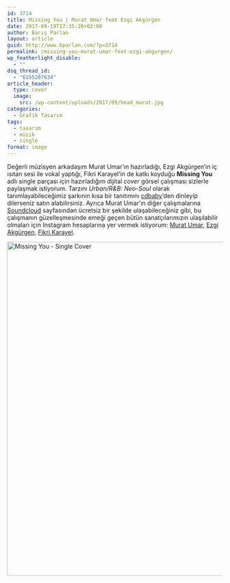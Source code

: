 ```yaml
---
id: 3714
title: Missing You | Murat Umar feat Ezgi Akgürgen
date: 2017-09-19T17:35:20+02:00
author: Barış Parlan
layout: article
guid: http://www.bparlan.com/?p=3714
permalink: /missing-you-murat-umar-feat-ezgi-akgurgen/
wp_featherlight_disable:
  - ""
dsq_thread_id:
  - "6155207634"
article_header:
  type: cover
  image:
    src: /wp-content/uploads/2017/09/head_murat.jpg
categories:
  - Grafik Tasarım
tags:
  - tasarım
  - müzik
  - single
format: image
---
```


Değerli müzisyen arkadaşım Murat Umar&#8217;ın hazırladığı, Ezgi Akgürgen&#8217;in iç ısıtan sesi ile vokal yaptığı, Fikri Karayel&#8217;in de katkı koyduğu **Missing You** adlı single parçası için hazırladığım dijital _cover_ görsel çalışması sizlerle paylaşmak istiyorum. Tarzını _Urban/R&B: Neo-Soul_ olarak tanımlayabileceğimiz şarkının kısa bir tanıtımını <a href="https://store.cdbaby.com/cd/ezgiakgurgen" target="_blank" rel="noopener">cdbaby</a>&#8216;den dinleyip dilerseniz satın alabilirsiniz. Ayrıca Murat Umar&#8217;ın diğer çalışmalarına <a href="https://soundcloud.com/murat-umar" target="_blank" rel="noopener">Soundcloud</a> sayfasından ücretsiz bir şekilde ulaşabileceğiniz gibi, bu çalışmanın güzelleşmesinde emeği geçen bütün sanatçılarımızın ulaşılabilir olmaları için Instagram hesaplarına yer vermek istiyorum: <a href="https://www.instagram.com/ghost__city/" target="_blank" rel="noopener">Murat Umar</a>, <a href="https://www.instagram.com/ezgi_a/" target="_blank" rel="noopener">Ezgi Akgürgen</a>, <a href="https://www.instagram.com/fikrikarayel/" target="_blank" rel="noopener">Fikri Karayel</a>.

[<img class="size-large wp-image-3716 aligncenter" src="https://i2.wp.com/www.bparlan.com/wp-content/uploads/2017/09/missing_you_v6-Full.jpg?resize=780%2C780" alt="Missing You - Single Cover" width="780" height="780" srcset="https://i2.wp.com/www.bparlan.com/wp-content/uploads/2017/09/missing_you_v6-Full.jpg?resize=1060%2C1060 1060w, https://i2.wp.com/www.bparlan.com/wp-content/uploads/2017/09/missing_you_v6-Full.jpg?resize=150%2C150 150w, https://i2.wp.com/www.bparlan.com/wp-content/uploads/2017/09/missing_you_v6-Full.jpg?resize=300%2C300 300w, https://i2.wp.com/www.bparlan.com/wp-content/uploads/2017/09/missing_you_v6-Full.jpg?resize=768%2C768 768w, https://i2.wp.com/www.bparlan.com/wp-content/uploads/2017/09/missing_you_v6-Full.jpg?resize=500%2C500 500w, https://i2.wp.com/www.bparlan.com/wp-content/uploads/2017/09/missing_you_v6-Full.jpg?resize=160%2C160 160w, https://i2.wp.com/www.bparlan.com/wp-content/uploads/2017/09/missing_you_v6-Full.jpg?resize=320%2C320 320w, https://i2.wp.com/www.bparlan.com/wp-content/uploads/2017/09/missing_you_v6-Full.jpg?w=1600 1600w" sizes="(max-width: 780px) 100vw, 780px" data-recalc-dims="1" />](https://i2.wp.com/www.bparlan.com/wp-content/uploads/2017/09/missing_you_v6-Full.jpg)
